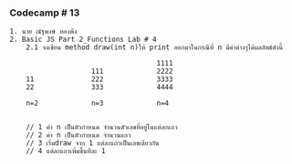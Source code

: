 ### Codecamp # 13
    1. นาย ณัฐพงษ์ ทองพึง
    2. Basic JS Part 2_Functions Lab # 4
        2.1 จงเขียน method draw(int n)ให้ print ออกมาในกรณีที่ n มีค่าต่างๆได้ผลลัพธ์ดังนี้

                                        1111
                        111             2222 
        11              222             3333 
        22              333             4444 

        n=2             n=3             n=4


        // 1 ค่า n เป็นตัวกำหนด จำนวนตัวเลขที่อยู่ในแต่ละแถว  
        // 2 ค่า n เป็นตัวกำหนด จำนวนแถว 
        // 3 เริ่มdraw จาก 1 แต่ละแถวเป็นเลขเดียวกัน
        // 4 แต่ละแถวเพิ่มขึ้นทีละ 1